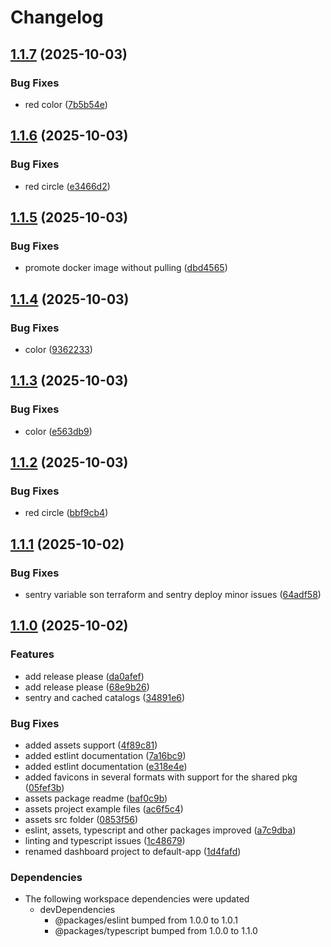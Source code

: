 # Changelog

## [1.1.7](https://github.com/dworak-dev/react-dworak/compare/assets-1.1.6...assets-1.1.7) (2025-10-03)


### Bug Fixes

* red color ([7b5b54e](https://github.com/dworak-dev/react-dworak/commit/7b5b54edf7f5753ef69fd6f94389c584558943d9))

## [1.1.6](https://github.com/dworak-dev/react-dworak/compare/assets-1.1.5...assets-1.1.6) (2025-10-03)


### Bug Fixes

* red circle ([e3466d2](https://github.com/dworak-dev/react-dworak/commit/e3466d235822ecd6fdc77a1abb364f7e2c644caa))

## [1.1.5](https://github.com/dworak-dev/react-dworak/compare/assets-1.1.4...assets-1.1.5) (2025-10-03)


### Bug Fixes

* promote docker image without pulling ([dbd4565](https://github.com/dworak-dev/react-dworak/commit/dbd45655dd7b42edd5235234e016c8444bff819f))

## [1.1.4](https://github.com/dworak-dev/react-dworak/compare/assets-1.1.3...assets-1.1.4) (2025-10-03)


### Bug Fixes

* color ([9362233](https://github.com/dworak-dev/react-dworak/commit/9362233ee33c9bbe165b58d0919cc51297a524c7))

## [1.1.3](https://github.com/dworak-dev/react-dworak/compare/assets-1.1.2...assets-1.1.3) (2025-10-03)


### Bug Fixes

* color ([e563db9](https://github.com/dworak-dev/react-dworak/commit/e563db9d2c51a00ce6a3d66147c2c1e5bf5fc4a7))

## [1.1.2](https://github.com/dworak-dev/react-dworak/compare/assets-1.1.1...assets-1.1.2) (2025-10-03)


### Bug Fixes

* red circle ([bbf9cb4](https://github.com/dworak-dev/react-dworak/commit/bbf9cb46064277c2d530cee419aed2d0331ce9df))

## [1.1.1](https://github.com/dworak-dev/react-dworak/compare/assets-1.1.0...assets-1.1.1) (2025-10-02)


### Bug Fixes

* sentry variable son terraform and sentry deploy minor issues ([64adf58](https://github.com/dworak-dev/react-dworak/commit/64adf58b2a2b537f1ffb3bc33d65c3e2db804b6d))

## [1.1.0](https://github.com/dworak-dev/react-dworak/compare/assets-1.0.0...assets-1.1.0) (2025-10-02)


### Features

* add release please ([da0afef](https://github.com/dworak-dev/react-dworak/commit/da0afef3f22eb8da4e3bd147b6c3c975325bbfe0))
* add release please ([68e9b26](https://github.com/dworak-dev/react-dworak/commit/68e9b26db4f347dd0ce620f79d01900bd8456ea9))
* sentry and cached catalogs ([34891e6](https://github.com/dworak-dev/react-dworak/commit/34891e622991582d64eff3263b46606a500256b2))


### Bug Fixes

* added assets support ([4f89c81](https://github.com/dworak-dev/react-dworak/commit/4f89c818ea2a38d8f48251473cb9e6f50ba11683))
* added estlint documentation ([7a16bc9](https://github.com/dworak-dev/react-dworak/commit/7a16bc91d6123b11084754e84f67bb7a076ec4ec))
* added estlint documentation ([e318e4e](https://github.com/dworak-dev/react-dworak/commit/e318e4ea1b17179d1098d888d9a3568ace34c6a0))
* added favicons in several formats with support for the shared pkg ([05fef3b](https://github.com/dworak-dev/react-dworak/commit/05fef3bc20d58fd7513ea3365b2adeaa880d5d80))
* assets package readme ([baf0c9b](https://github.com/dworak-dev/react-dworak/commit/baf0c9bf5cec8d0e15ee60c23ab08876b592a1c3))
* assets project example files ([ac6f5c4](https://github.com/dworak-dev/react-dworak/commit/ac6f5c4aec6ba546bd294ec39411372291b0c09f))
* assets src folder ([0853f56](https://github.com/dworak-dev/react-dworak/commit/0853f56613f1039694188dd906744d551ea2df04))
* eslint, assets, typescript and other packages improved ([a7c9dba](https://github.com/dworak-dev/react-dworak/commit/a7c9dbaac928304b66bc7f6029e2eadd9de016d5))
* linting and typescript issues ([1c48679](https://github.com/dworak-dev/react-dworak/commit/1c4867974b4565cd560fb4b84afd97122d9daf9b))
* renamed dashboard project to default-app ([1d4fafd](https://github.com/dworak-dev/react-dworak/commit/1d4fafd632512bd4bf785e904b839b41addec856))


### Dependencies

* The following workspace dependencies were updated
  * devDependencies
    * @packages/eslint bumped from 1.0.0 to 1.0.1
    * @packages/typescript bumped from 1.0.0 to 1.1.0
